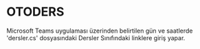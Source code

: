 # OTODERS
Microsoft Teams uygulaması üzerinden belirtilen gün ve saatlerde 'dersler.cs' dosyasındaki Dersler Sınıfındaki linklere giriş yapar.

